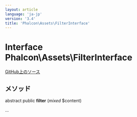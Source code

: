 ```yaml
---
layout: article
language: 'ja-jp'
version: '3.4'
title: 'Phalcon\Assets\FilterInterface'
---
```


# Interface **Phalcon\Assets\FilterInterface**

<a href="https://github.com/phalcon/cphalcon/tree/v3.4.0/phalcon/assets/filterinterface.zep" class="btn btn-default btn-sm">GitHub上のソース</a>

## メソッド

abstract public **filter** (*mixed* $content)

...